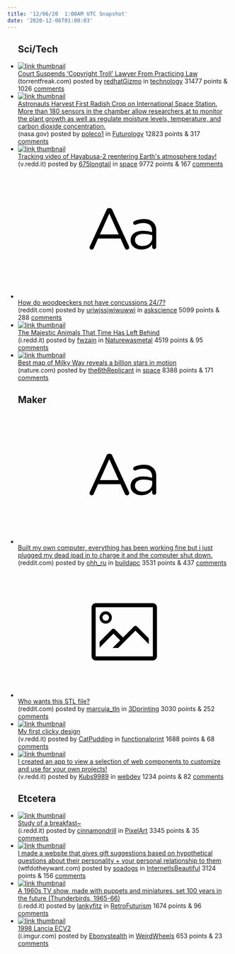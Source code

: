 ```yaml
---
title: '12/06/20  1:00AM UTC Snapshot'
date: '2020-12-06T01:00:03'
---
```

<ul>
<h2>Sci/Tech</h2>

<li><a href='https://torrentfreak.com/court-suspends-copyright-troll-lawyer-from-practicing-law-201201/'><img src='https://b.thumbs.redditmedia.com/_EvhyANe39gzsFusC4IwRxH-hAKb-2O315fTK6iJUko.jpg' alt='link thumbnail'></a><div><div class='linkTitle'><a href='https://torrentfreak.com/court-suspends-copyright-troll-lawyer-from-practicing-law-201201/'>Court Suspends ‘Copyright Troll’ Lawyer From Practicing Law</a></div>(torrentfreak.com) posted by <a href='https://www.reddit.com/user/redhatGizmo'>redhatGizmo</a> in <a href='https://www.reddit.com/r/technology'>technology</a> 31477 points & 1026 <a href='https://www.reddit.com/r/technology/comments/k762gr/court_suspends_copyright_troll_lawyer_from/'>comments</a></div></li>

<li><a href='https://www.nasa.gov/feature/astronauts-harvest-first-radish-crop-on-international-space-station'><img src='https://b.thumbs.redditmedia.com/qBvnT2G8TN2CXmB-fJFMcvPELfeXvVP2ZIS0G-7SffM.jpg' alt='link thumbnail'></a><div><div class='linkTitle'><a href='https://www.nasa.gov/feature/astronauts-harvest-first-radish-crop-on-international-space-station'>Astronauts Harvest First Radish Crop on International Space Station. More than 180 sensors in the chamber allow researchers at to monitor the plant growth as well as regulate moisture levels, temperature, and carbon dioxide concentration.</a></div>(nasa.gov) posted by <a href='https://www.reddit.com/user/poleco1'>poleco1</a> in <a href='https://www.reddit.com/r/Futurology'>Futurology</a> 12823 points & 317 <a href='https://www.reddit.com/r/Futurology/comments/k74e1y/astronauts_harvest_first_radish_crop_on/'>comments</a></div></li>

<li><a href='https://v.redd.it/rnccmjs7re361'><img src='https://b.thumbs.redditmedia.com/3mhyu5bOmp8FGncVUcrmU7WEw7cqaUgLuILBtekV-9g.jpg' alt='link thumbnail'></a><div><div class='linkTitle'><a href='https://v.redd.it/rnccmjs7re361'>Tracking video of Hayabusa-2 reentering Earth's atmosphere today!</a></div>(v.redd.it) posted by <a href='https://www.reddit.com/user/675longtail'>675longtail</a> in <a href='https://www.reddit.com/r/space'>space</a> 9772 points & 167 <a href='https://www.reddit.com/r/space/comments/k7c89z/tracking_video_of_hayabusa2_reentering_earths/'>comments</a></div></li>

<li><a href='https://www.reddit.com/r/askscience/comments/k72fns/how_do_woodpeckers_not_have_concussions_247/'><svg version='1.1' viewBox='-34 -12 104 64' preserveAspectRatio='xMidYMid slice' xmlns='http://www.w3.org/2000/svg' xmlns:xlink='http://www.w3.org/1999/xlink'>
    <title>text link thumbnail</title>
    <path d='M12.19,8.84a1.45,1.45,0,0,0-1.4-1h-.12a1.46,1.46,0,0,0-1.42,1L1.14,26.56a1.29,1.29,0,0,0-.14.59,1,1,0,0,0,1,1,1.12,1.12,0,0,0,1.08-.77l2.08-4.65h11l2.08,4.59a1.24,1.24,0,0,0,1.12.83,1.08,1.08,0,0,0,1.08-1.08,1.64,1.64,0,0,0-.14-.57ZM6.08,20.71l4.59-10.22,4.6,10.22Z'>
    </path>
    <path d='M32.24,14.78A6.35,6.35,0,0,0,27.6,13.2a11.36,11.36,0,0,0-4.7,1,1,1,0,0,0-.58.89,1,1,0,0,0,.94.92,1.23,1.23,0,0,0,.39-.08,8.87,8.87,0,0,1,3.72-.81c2.7,0,4.28,1.33,4.28,3.92v.5a15.29,15.29,0,0,0-4.42-.61c-3.64,0-6.14,1.61-6.14,4.64v.05c0,2.95,2.7,4.48,5.37,4.48a6.29,6.29,0,0,0,5.19-2.48V26.9a1,1,0,0,0,1,1,1,1,0,0,0,1-1.06V19A5.71,5.71,0,0,0,32.24,14.78Zm-.56,7.7c0,2.28-2.17,3.89-4.81,3.89-1.94,0-3.61-1.06-3.61-2.86v-.06c0-1.8,1.5-3,4.2-3a15.2,15.2,0,0,1,4.22.61Z'>
    </path>
    </svg></a><div><div class='linkTitle'><a href='https://www.reddit.com/r/askscience/comments/k72fns/how_do_woodpeckers_not_have_concussions_247/'>How do woodpeckers not have concussions 24/7?</a></div>(reddit.com) posted by <a href='https://www.reddit.com/user/uriwjssjwiwuwwi'>uriwjssjwiwuwwi</a> in <a href='https://www.reddit.com/r/askscience'>askscience</a> 5099 points & 288 <a href='https://www.reddit.com/r/askscience/comments/k72fns/how_do_woodpeckers_not_have_concussions_247/'>comments</a></div></li>

<li><a href='https://i.redd.it/oynoyy8fkb361.jpg'><img src='https://b.thumbs.redditmedia.com/mq7s8m_zWkC4dfqgeiXD0YBfc4TNu6nDRjuw90YSPtk.jpg' alt='link thumbnail'></a><div><div class='linkTitle'><a href='https://i.redd.it/oynoyy8fkb361.jpg'>The Majestic Animals That Time Has Left Behind</a></div>(i.redd.it) posted by <a href='https://www.reddit.com/user/fwzain'>fwzain</a> in <a href='https://www.reddit.com/r/Naturewasmetal'>Naturewasmetal</a> 4519 points & 95 <a href='https://www.reddit.com/r/Naturewasmetal/comments/k7372k/the_majestic_animals_that_time_has_left_behind/'>comments</a></div></li>

<li><a href='https://www.nature.com/articles/d41586-020-03432-9'><img src='https://b.thumbs.redditmedia.com/CfoC0r2YvJ1G7xTRFLZTeDLmgmJ1Sthsz7-4hW07ymE.jpg' alt='link thumbnail'></a><div><div class='linkTitle'><a href='https://www.nature.com/articles/d41586-020-03432-9'>Best map of Milky Way reveals a billion stars in motion</a></div>(nature.com) posted by <a href='https://www.reddit.com/user/the6thReplicant'>the6thReplicant</a> in <a href='https://www.reddit.com/r/space'>space</a> 8388 points & 171 <a href='https://www.reddit.com/r/space/comments/k74sub/best_map_of_milky_way_reveals_a_billion_stars_in/'>comments</a></div></li>

<h2>Maker</h2>

<li><a href='https://www.reddit.com/r/buildapc/comments/k75miy/built_my_own_computer_everything_has_been_working/'><svg version='1.1' viewBox='-34 -12 104 64' preserveAspectRatio='xMidYMid slice' xmlns='http://www.w3.org/2000/svg' xmlns:xlink='http://www.w3.org/1999/xlink'>
    <title>text link thumbnail</title>
    <path d='M12.19,8.84a1.45,1.45,0,0,0-1.4-1h-.12a1.46,1.46,0,0,0-1.42,1L1.14,26.56a1.29,1.29,0,0,0-.14.59,1,1,0,0,0,1,1,1.12,1.12,0,0,0,1.08-.77l2.08-4.65h11l2.08,4.59a1.24,1.24,0,0,0,1.12.83,1.08,1.08,0,0,0,1.08-1.08,1.64,1.64,0,0,0-.14-.57ZM6.08,20.71l4.59-10.22,4.6,10.22Z'>
    </path>
    <path d='M32.24,14.78A6.35,6.35,0,0,0,27.6,13.2a11.36,11.36,0,0,0-4.7,1,1,1,0,0,0-.58.89,1,1,0,0,0,.94.92,1.23,1.23,0,0,0,.39-.08,8.87,8.87,0,0,1,3.72-.81c2.7,0,4.28,1.33,4.28,3.92v.5a15.29,15.29,0,0,0-4.42-.61c-3.64,0-6.14,1.61-6.14,4.64v.05c0,2.95,2.7,4.48,5.37,4.48a6.29,6.29,0,0,0,5.19-2.48V26.9a1,1,0,0,0,1,1,1,1,0,0,0,1-1.06V19A5.71,5.71,0,0,0,32.24,14.78Zm-.56,7.7c0,2.28-2.17,3.89-4.81,3.89-1.94,0-3.61-1.06-3.61-2.86v-.06c0-1.8,1.5-3,4.2-3a15.2,15.2,0,0,1,4.22.61Z'>
    </path>
    </svg></a><div><div class='linkTitle'><a href='https://www.reddit.com/r/buildapc/comments/k75miy/built_my_own_computer_everything_has_been_working/'>Built my own computer, everything has been working fine but i just plugged my dead ipad in to charge it and the computer shut down.</a></div>(reddit.com) posted by <a href='https://www.reddit.com/user/ohh_ru'>ohh_ru</a> in <a href='https://www.reddit.com/r/buildapc'>buildapc</a> 3531 points & 437 <a href='https://www.reddit.com/r/buildapc/comments/k75miy/built_my_own_computer_everything_has_been_working/'>comments</a></div></li>

<li><a href='https://www.reddit.com/gallery/k76mma'><svg version='1.1' viewBox='-34 -14 104 64' preserveAspectRatio='xMidYMid meet' xmlns='http://www.w3.org/2000/svg' xmlns:xlink='http://www.w3.org/1999/xlink'>
    <title>link thumbnail</title>
    <path d='M32,4H4A2,2,0,0,0,2,6V30a2,2,0,0,0,2,2H32a2,2,0,0,0,2-2V6A2,2,0,0,0,32,4ZM4,30V6H32V30Z'></path>
    <path d='M8.92,14a3,3,0,1,0-3-3A3,3,0,0,0,8.92,14Zm0-4.6A1.6,1.6,0,1,1,7.33,11,1.6,1.6,0,0,1,8.92,9.41Z'></path>
    <path d='M22.78,15.37l-5.4,5.4-4-4a1,1,0,0,0-1.41,0L5.92,22.9v2.83l6.79-6.79L16,22.18l-3.75,3.75H15l8.45-8.45L30,24V21.18l-5.81-5.81A1,1,0,0,0,22.78,15.37Z'></path>
    </svg></a><div><div class='linkTitle'><a href='https://www.reddit.com/gallery/k76mma'>Who wants this STL file?</a></div>(reddit.com) posted by <a href='https://www.reddit.com/user/marcuja_tln'>marcuja_tln</a> in <a href='https://www.reddit.com/r/3Dprinting'>3Dprinting</a> 3030 points & 252 <a href='https://www.reddit.com/r/3Dprinting/comments/k76mma/who_wants_this_stl_file/'>comments</a></div></li>

<li><a href='https://v.redd.it/armrupgvdd361'><img src='https://b.thumbs.redditmedia.com/wppfGGQjZB1_xP6Q7KS_TraD85sg0IibzULG_2dAPsM.jpg' alt='link thumbnail'></a><div><div class='linkTitle'><a href='https://v.redd.it/armrupgvdd361'>My first clicky design</a></div>(v.redd.it) posted by <a href='https://www.reddit.com/user/CatPudding'>CatPudding</a> in <a href='https://www.reddit.com/r/functionalprint'>functionalprint</a> 1688 points & 68 <a href='https://www.reddit.com/r/functionalprint/comments/k77f7t/my_first_clicky_design/'>comments</a></div></li>

<li><a href='https://v.redd.it/paqzwnb2ec361'><img src='https://a.thumbs.redditmedia.com/HTBOjleAh3rf4C84Wtz_uLSG_kQKcZoO07ZVUIMzWm4.jpg' alt='link thumbnail'></a><div><div class='linkTitle'><a href='https://v.redd.it/paqzwnb2ec361'>I created an app to view a selection of web components to customize and use for your own projects!</a></div>(v.redd.it) posted by <a href='https://www.reddit.com/user/Kubs9989'>Kubs9989</a> in <a href='https://www.reddit.com/r/webdev'>webdev</a> 1234 points & 82 <a href='https://www.reddit.com/r/webdev/comments/k75004/i_created_an_app_to_view_a_selection_of_web/'>comments</a></div></li>

<h2>Etcetera</h2>

<li><a href='https://i.redd.it/czpyszav2c361.png'><img src='https://a.thumbs.redditmedia.com/3UDBRYa0vAqIED_0B5W39a-uNNXrsJX_Z0EES6tKbU4.jpg' alt='link thumbnail'></a><div><div class='linkTitle'><a href='https://i.redd.it/czpyszav2c361.png'>Study of a breakfast~</a></div>(i.redd.it) posted by <a href='https://www.reddit.com/user/cinnamondrill'>cinnamondrill</a> in <a href='https://www.reddit.com/r/PixelArt'>PixelArt</a> 3345 points & 35 <a href='https://www.reddit.com/r/PixelArt/comments/k74dzp/study_of_a_breakfast/'>comments</a></div></li>

<li><a href='https://www.wtfdotheywant.com/'><img src='https://b.thumbs.redditmedia.com/0U-dP67iwNF5TehQ1r4FTEGa5LXEtlRnRT80LKPVpLc.jpg' alt='link thumbnail'></a><div><div class='linkTitle'><a href='https://www.wtfdotheywant.com/'>I made a website that gives gift suggestions based on hypothetical questions about their personality + your personal relationship to them</a></div>(wtfdotheywant.com) posted by <a href='https://www.reddit.com/user/soadogs'>soadogs</a> in <a href='https://www.reddit.com/r/InternetIsBeautiful'>InternetIsBeautiful</a> 3124 points & 156 <a href='https://www.reddit.com/r/InternetIsBeautiful/comments/k7dcac/i_made_a_website_that_gives_gift_suggestions/'>comments</a></div></li>

<li><a href='https://i.redd.it/seg9kjv08d361.jpg'><img src='https://b.thumbs.redditmedia.com/bPSo0B9wQ11Jiu7W_2-Bbm9km_HrKl5TihuXWLpSkwo.jpg' alt='link thumbnail'></a><div><div class='linkTitle'><a href='https://i.redd.it/seg9kjv08d361.jpg'>A 1960s TV show, made with puppets and miniatures, set 100 years in the future (Thunderbirds, 1965-66)</a></div>(i.redd.it) posted by <a href='https://www.reddit.com/user/lankyfitz'>lankyfitz</a> in <a href='https://www.reddit.com/r/RetroFuturism'>RetroFuturism</a> 1674 points & 96 <a href='https://www.reddit.com/r/RetroFuturism/comments/k7824t/a_1960s_tv_show_made_with_puppets_and_miniatures/'>comments</a></div></li>

<li><a href='https://i.imgur.com/aPRO6LB.jpg'><img src='https://b.thumbs.redditmedia.com/giItE7af_mdUSkIy14VAWtYgyYxz-BgYF5keKKq-S2g.jpg' alt='link thumbnail'></a><div><div class='linkTitle'><a href='https://i.imgur.com/aPRO6LB.jpg'>1998 Lancia ECV2</a></div>(i.imgur.com) posted by <a href='https://www.reddit.com/user/Ebonystealth'>Ebonystealth</a> in <a href='https://www.reddit.com/r/WeirdWheels'>WeirdWheels</a> 653 points & 23 <a href='https://www.reddit.com/r/WeirdWheels/comments/k78g8a/1998_lancia_ecv2/'>comments</a></div></li>

</ul>
